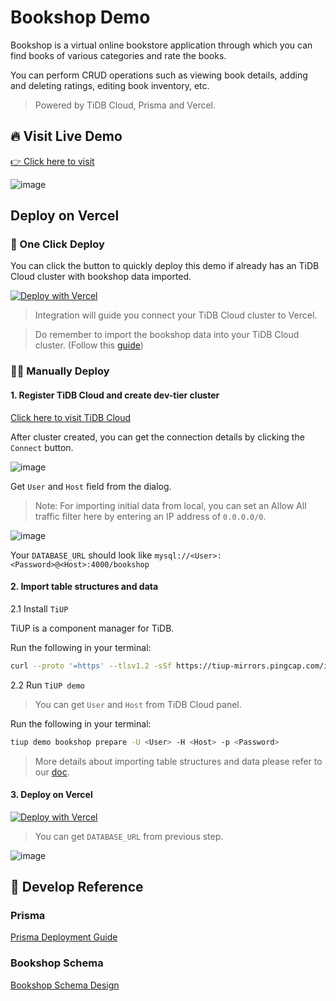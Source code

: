 # Bookshop Demo

Bookshop is a virtual online bookstore application through which you can find books of various categories and rate the books.

You can perform CRUD operations such as viewing book details, adding and deleting ratings, editing book inventory, etc.

> Powered by TiDB Cloud, Prisma and Vercel.

## 🔥 Visit Live Demo

[👉 Click here to visit](https://tidb-prisma-vercel-demo.vercel.app/)

![image](https://user-images.githubusercontent.com/56986964/183592978-42d702eb-b5fc-4285-b081-30a50803fe1a.png)

## Deploy on Vercel

### 🚀 One Click Deploy

You can click the button to quickly deploy this demo if already has an TiDB Cloud cluster with bookshop data imported.

[![Deploy with Vercel](https://vercel.com/button)](<https://vercel.com/new/clone?repository-url=https%3A%2F%2Fgithub.com%2Fpingcap%2Ftidb-prisma-vercel-demo&env=DATABASE_URL&envDescription=Manually%20configure%20database%20URL.%20(Not%20required)&envLink=https%3A%2F%2Fgithub.com%2Fpingcap%2Ftidb-prisma-vercel-demo%231-register-tidb-cloud-and-create-dev-tier-cluster&project-name=tidb-cloud-starter&repository-name=tidb-prisma-vercel-demo&demo-title=TiDB%20Cloud%20Starter&demo-description=TiDB%20Cloud%20Starter%20desc&demo-url=https%3A%2F%2Ftidb-prisma-vercel-demo.vercel.app%2F&integration-ids=oac_coKBVWCXNjJnCEth1zzKoF1j>)

> Integration will guide you connect your TiDB Cloud cluster to Vercel.

> Do remember to import the bookshop data into your TiDB Cloud cluster. (Follow this [guide](#2-import-table-structures-and-data))

### 🧑‍🔧 Manually Deploy

#### 1. Register TiDB Cloud and create dev-tier cluster

[Click here to visit TiDB Cloud](https://tidbcloud.com/)

After cluster created, you can get the connection details by clicking the `Connect` button.

![image](https://user-images.githubusercontent.com/56986964/183590385-0e688bac-8c4b-4988-ad02-692650b4c5a8.png)

Get `User` and `Host` field from the dialog.

> Note: For importing initial data from local, you can set an Allow All traffic filter here by entering an IP address of `0.0.0.0/0`.

![image](https://user-images.githubusercontent.com/56986964/183590950-93fb5778-128b-40e1-ab85-33994bd6f4de.png)

Your `DATABASE_URL` should look like `mysql://<User>:<Password>@<Host>:4000/bookshop`

#### 2. Import table structures and data

2.1 Install `TiUP`

TiUP is a component manager for TiDB.

Run the following in your terminal:

```bash
curl --proto '=https' --tlsv1.2 -sSf https://tiup-mirrors.pingcap.com/install.sh | sh
```

2.2 Run `TiUP demo`

> You can get `User` and `Host` from TiDB Cloud panel.

Run the following in your terminal:

```bash
tiup demo bookshop prepare -U <User> -H <Host> -p <Password>
```

> More details about importing table structures and data please refer to our [doc](https://docs.pingcap.com/tidbcloud/dev-guide-bookshop-schema-design#method-1-via-tiup-demo).

#### 3. Deploy on Vercel

[![Deploy with Vercel](https://vercel.com/button)](https://vercel.com/new/clone?repository-url=https%3A%2F%2Fgithub.com%2FMini256%2Ftidb-prisma-vercel-demo&repository-name=tidb-prisma-demo&env=DATABASE_URL&envDescription=TiDB%20Cloud%20connection%20string&envLink=https%3A%2F%2Fdocs.pingcap.com%2Ftidb%2Fdev%2Fdev-guide-build-cluster-in-cloud&project-name=tidb-prisma-demo)

> You can get `DATABASE_URL` from previous step.

![image](https://user-images.githubusercontent.com/56986964/183592417-4eae4042-9dba-44a4-a741-288f74f365a1.png)

## 📖 Develop Reference

### Prisma

[Prisma Deployment Guide](https://www.prisma.io/docs/guides/deployment/deploying-to-vercel)

### Bookshop Schema

[Bookshop Schema Design](https://docs.pingcap.com/tidbcloud/dev-guide-bookshop-schema-design)
